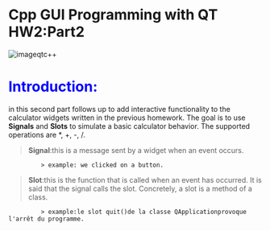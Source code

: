 

# Cpp GUI Programming with QT HW2:Part2

![imageqtc++](https://user-images.githubusercontent.com/93833171/142740904-ae7f6458-f497-47b1-b81f-f530250d112c.png)

# <span style="color:blue">Introduction:</span>
  in this second part follows up to add interactive functionality to the calculator widgets written in the previous homework. The goal is to use **Signals** and **Slots** to simulate a basic calculator behavior. The supported operations are *, +, -, /.

> **Signal**:this is a message sent by a widget when an event occurs.
            
             > example: we clicked on a button.
> **Slot**:this is the function that is called when an event has occurred. It is said that the signal calls the slot. Concretely, a slot is a method of a class.
            
             > example:le slot quit()de la classe QApplicationprovoque l'arrêt du programme.

     
      
